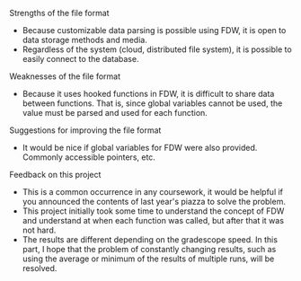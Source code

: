 Strengths of the file format
  - Because customizable data parsing is possible using FDW, it is open to data storage methods and media.
  - Regardless of the system (cloud, distributed file system), it is possible to easily connect to the database.

Weaknesses of the file format
  - Because it uses hooked functions in FDW, it is difficult to share data between functions. That is, since global variables cannot be used, the value must be parsed and used for each function.

Suggestions for improving the file format
  - It would be nice if global variables for FDW were also provided. Commonly accessible pointers, etc.

Feedback on this project
  - This is a common occurrence in any coursework, it would be helpful if you announced the contents of last year's piazza to solve the problem.
  - This project initially took some time to understand the concept of FDW and understand at when each function was called, but after that it was not hard.
  - The results are different depending on the gradescope speed. In this part, I hope that the problem of constantly changing results, such as using the average or minimum of the results of multiple runs, will be resolved.
